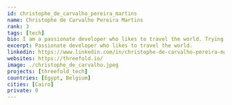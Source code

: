 ```yaml
---
id: christophe_de_carvalho_pereira_martins
name: Christophe de Carvalho Pereira Martins
rank: 3
tags: [tech]
bio: I am a passionate developer who likes to travel the world. Trying to improve the world around me using technology is one of my goals. I believe the web needs to evolve into a more decentralized and fair network. I've been involved with the development of the threefold ecosystem since it's creation and I'm contributing to the technical side of things on a daily basis.
excerpt: Passionate developer who likes to travel the world.
linkedin: https://www.linkedin.com/in/christophe-de-carvalho-pereira-martins-919504a1/
websites: https://threefold.io/
image: ./christophe_de_carvalho.jpeg
projects: [threefold_tech]
countries: [Egypt, Belgium]
cities: [Cairo]
private: 0
---
```

